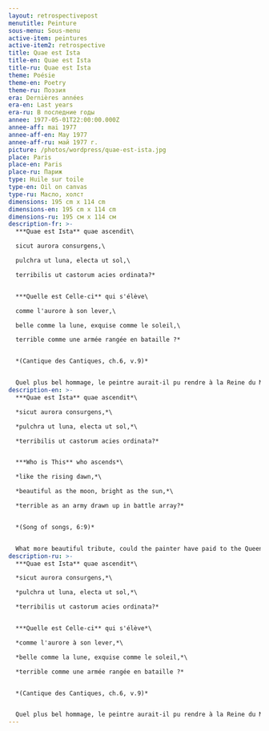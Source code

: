 ```yaml
---
layout: retrospectivepost
menutitle: Peinture
sous-menu: Sous-menu
active-item: peintures
active-item2: retrospective
title: Quae est Ista
title-en: Quae est Ista
title-ru: Quae est Ista
theme: Poésie
theme-en: Poetry
theme-ru: Поэзия
era: Dernières années
era-en: Last years
era-ru: В последние годы
annee: 1977-05-01T22:00:00.000Z
annee-aff: mai 1977
annee-aff-en: May 1977
annee-aff-ru: май 1977 г.
picture: /photos/wordpress/quae-est-ista.jpg
place: Paris
place-en: Paris
place-ru: Париж
type: Huile sur toile
type-en: Oil on canvas
type-ru: Масло, холст
dimensions: 195 cm x 114 cm
dimensions-en: 195 cm x 114 cm
dimensions-ru: 195 см x 114 см
description-fr: >-
  ***Quae est Ista** quae ascendit\

  sicut aurora consurgens,\

  pulchra ut luna, electa ut sol,\

  terribilis ut castorum acies ordinata?*


  ***Quelle est Celle-ci** qui s'élève\

  comme l'aurore à son lever,\

  belle comme la lune, exquise comme le soleil,\

  terrible comme une armée rangée en bataille ?*


  *(Cantique des Cantiques, ch.6, v.9)*


  Quel plus bel hommage, le peintre aurait-il pu rendre à la Reine du Monde, que cette œuvre magnifique, pleine de majesté, la toute dernière , peinte trois mois seulement avant sa mort ?
description-en: >-
  ***Quae est Ista** quae ascendit*\

  *sicut aurora consurgens,*\

  *pulchra ut luna, electa ut sol,*\

  *terribilis ut castorum acies ordinata?*


  ***Who is This** who ascends*\

  *like the rising dawn,*\

  *beautiful as the moon, bright as the sun,*\

  *terrible as an army drawn up in battle array?*


  *(Song of songs, 6:9)*


  What more beautiful tribute, could the painter have paid to the Queen of the World, than this magnificent work, full of majesty, his very last, painted three months before his death?
description-ru: >-
  ***Quae est Ista** quae ascendit*\

  *sicut aurora consurgens,*\

  *pulchra ut luna, electa ut sol,*\

  *terribilis ut castorum acies ordinata?*


  ***Quelle est Celle-ci** qui s'élève*\

  *comme l'aurore à son lever,*\

  *belle comme la lune, exquise comme le soleil,*\

  *terrible comme une armée rangée en bataille ?*


  *(Cantique des Cantiques, ch.6, v.9)*


  Quel plus bel hommage, le peintre aurait-il pu rendre à la Reine du Monde, que cette œuvre magnifique, pleine de majesté, la toute dernière , peinte trois mois seulement avant sa mort ?
---
```

